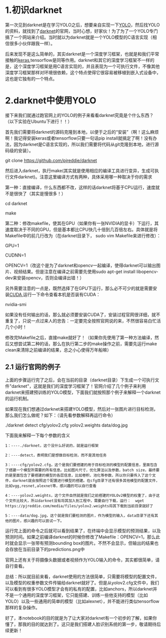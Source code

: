 
# 1.初识darknet

第一次见到darknet是在学习YOLO之后，想要亲自实现一下[YOLO](https://pjreddie.com/darknet/yolov2/)，然后找YOLO的资料，就找到了[darknet](https://pjreddie.com/)的官网，当时心想，好家伙！为了为了一个YOLO专门搞了一个网站来介绍。当时就以为darknet就是一个YOLO模型的C语言实现（相信很多小伙伴跟我一样）。

后来发现不是这么简单的，其实darknet是一个深度学习框架，也就是和我们平常接触的[keras](https://keras.io/),tensorflow是同等作用。darknet和其它的深度学习框架不一样的是，这个深度学习框架是用C语言实现的，并且表现为一个可执行文件，不像其他深度学习框架那样对环境很依赖，这个特点使得它很容易被移植到嵌入式设备中，这也是它独有的一个特点。

# 2.darknet中使用YOLO

接下来我们就通过跑官网上的YOLO的例子来看看darknet究竟是个什么东西？（以下实验在Ubuntu下进行！！）

首先我们需要将darknet的源码克隆到本地，以便于之后的“安装”（啊！这么麻烦啊！我记得安装keras或者tensorflow只要一句话pip install就搞定了啊！没有办法，因为darknet是C语言实现的，所以我们需要将代码从git克隆到本地，进行源码级的安装）。

git clone https://github.com/pjreddie/darknet

然后进入darknet，执行make(其实就是使用相应的编译工具进行变异，生成可执行文件darknet)。注意这里编译方式有两种，具体采用哪一种取决于你的需求

第一种：直接编译，什么东西都不改，这样的话darknet将基于CPU运行，速度就不是很快了（其实是慢很多！）

cd darknet

make

第二种：修改makefile，使其在GPU（如果你有一张NVIDIA的显卡）下运行，其速度取决于不同的GPU，但是基本都比CPU快几十倍到几百倍左右。具体就是将Makefile中的前几行改为（在darknet目录下， sudo vim Makefile来进行修改）：

GPU=1

CUDNN=1

OPENCV=1（改这个是为了darknet和opencv一起编译，使得darknet可以输出图片、视频结果。但是注意在编译之前需要先使用sudo apt-get install libopencv-dev来安装opencv，否则会编译出错！）

另外需要注意的一点是，既然选择了在GPU下运行，那么必不可少的就是需要安装[CUDA](https://developer.nvidia.com/cuda-downloads),运行一下命令查看本机是否装有CUDA：

nvidia-smi

如果没有任何输出的话，那么就必须要安装CUDA了，安装过程官网很详细，就不重复了，只说一点过来人的忠告：一定要完全按照官网说的来，不然很容易白忙活几个小时！

修改完Makefile之后，直接make就好了！（如果你先使用了第一种方法编译，然后又想尝试第二种的话，那么在执行第二步的make操作之前，需要先运行make clean来清除之前编译的结果，总之小心使得万年船嘛）

## 2.1 运行官网的例子

上面的步骤运行完了之后，会在当前的目录（darknet目录）下生成一个可执行文件"darknet"，这就是我们的深度学习框架了！官网介绍了几个例子来利用darknet来搭建预训练的YOLO模型，下面我们就按照那个例子来解释一个darknet的运行机制。

如果现在我们想通过darknet来搭建YOLO模型，然后对一张图片进行目标检测，那么我们怎么做呢？如下：（请先看参数解释再运行命令）

./darknet detect cfg/yolov2.cfg yolov2.weights data/dog.jpg

下面我来解释一下每个参数的含义

    1：----./darknet，这个没什么好说的，就是运行框架
    
    2：----detect，表明我们是想做目标检测，而不是其他任务
    
    3：----cfg/yolov2.cfg，这个是我们要搭建的用于目标检测的模型的配置信息，里面包含了搭建一个模型所需要的所有信息。比如图片尺寸，优化算法以及参数，batch size，最终要的是里面包含了要搭建的模型的各层信息，比如卷积，池化等参数，所以你只要传入了这个文件，darknet就会按照这个配置进行模型的搭建。在cfg目录下还有很多其他模型的配置文件，比如vgg,resnet,alexnet等，感兴趣的可以自行查看
    
    4：----yolov2.weights，这个文件自然就是我们之前搭建的YOLOv2模型的权重了，由于这个文件比较大，所以darknet没有将其加入到工程中，需要自行下载，运行：  wget https://pjreddie.com/media/files/yolov2.weights将其下载到当前目录就好了
    
    5：----data/dog.jpg，这个就是我们要检测的图片，作为模型的输入，data目录下还有其他的图片，感兴趣的可以尝试一下。

运行完上面的命令之后就可以看到结果了，在终端中会显示模型的预测结果，以及预测时间。如果之前编译darknet的时候你修改了Makefile：OPENCV=1，那么此时就会显示一张带有预测bounding box的图片。不然不会显示，但输出的结果也会存放在当前目录下的predictions.png中

官网上还有关于将摄像头数据或者视频作为YOLO输入的命令，其实都很简单，请自行查看。

总结：所以就目前来看，darknet使用的方法很简单，只需要将模型的配置文件，以及模型的权重参数文件传输给darknet就好了。但是从yolov2.cfg文件中，我们可以看到有很多YOLO模型才会有的私有的配置，比如anchors，所以darknet并不是一个通用的深度学习框架，它只能搭建、训练一些他支持的模型（比如YOLO）以及一些通用的简单的模型（比如alexnet），并不能进行类似tensorflow那样的复杂操作。

好了，本notebook的目的就是为了让大家对darknet有一个初步的了解，如果你懂了，那我的目的就达到了。这只是我们搭建人脸识别系统的第一步，敬请期待后续更新！
